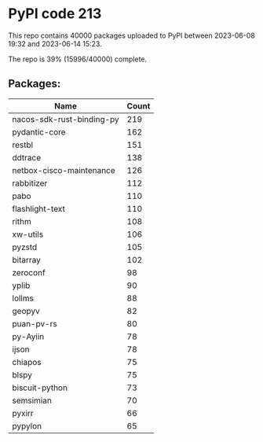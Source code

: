 # PyPI code 213

This repo contains 40000 packages uploaded to PyPI between 
2023-06-08 19:32 and 2023-06-14 15:23.

The repo is 39% (15996/40000) complete.

## Packages:

| Name  | Count |
| ----- | ----- |
| nacos-sdk-rust-binding-py | 219 |
| pydantic-core | 162 |
| restbl | 151 |
| ddtrace | 138 |
| netbox-cisco-maintenance | 126 |
| rabbitizer | 112 |
| pabo | 110 |
| flashlight-text | 110 |
| rithm | 108 |
| xw-utils | 106 |
| pyzstd | 105 |
| bitarray | 102 |
| zeroconf | 98 |
| yplib | 90 |
| lollms | 88 |
| geopyv | 82 |
| puan-pv-rs | 80 |
| py-Ayiin | 78 |
| ijson | 78 |
| chiapos | 75 |
| blspy | 75 |
| biscuit-python | 73 |
| semsimian | 70 |
| pyxirr | 66 |
| pypylon | 65 |


